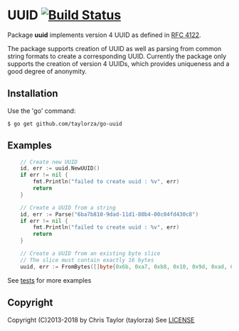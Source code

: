 # UUID [![Build Status](https://travis-ci.org/taylorza/go-uuid.svg?branch=master)](https://travis-ci.org/taylorza/go-uuid)

Package **uuid** implements version 4 UUID as defined in [RFC 4122](http://tools.ietf.org/html/rfc4122).

The package supports creation of UUID as well as parsing from common string formats to create a corresponding UUID. Currently the package only supports the creation of version 4 UUIDs, which provides uniqueness and a good degree of anonymity.

## Installation

Use the 'go' command:

    $ go get github.com/taylorza/go-uuid

## Examples

```go
    // Create new UUID
    id, err := uuid.NewUUID()
    if err != nil {
        fmt.Println("failed to create uuid : %v", err)
        return
    }

    // Create a UUID from a string
    id, err := Parse("6ba7b810-9dad-11d1-80b4-00c04fd430c8")
    if err != nil {
        fmt.Println("failed to create uuid : %v", err)
        return
    }

    // Create a UUID from an existing byte slice
    // The slice must contain exactly 16 bytes
    uuid, err := FromBytes([]byte{0x6b, 0xa7, 0xb8, 0x10, 0x9d, 0xad, 0x11, 0xd1, 0x80, 0xb4, 0x00, 0xc0, 0x4f, 0xd4, 0x30, 0xc8})
```

See [tests](https://github.com/taylorza/go-uuid/blob/master/uuid_test.go) for more examples

## Copyright

Copyright (C)2013-2018 by Chris Taylor (taylorza)
See [LICENSE](https://github.com/taylorza/go-uuid/blob/master/LICENSE)